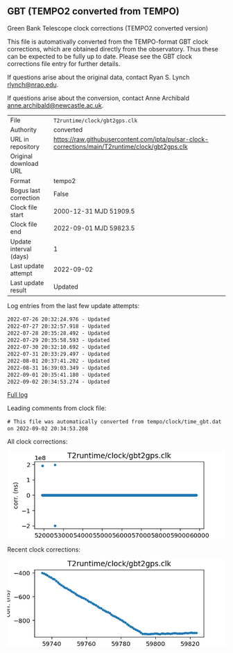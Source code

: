 
## GBT (TEMPO2 converted from TEMPO)

Green Bank Telescope clock corrections (TEMPO2 converted version)

This file is automativally converted from the TEMPO-format GBT
clock corrections, which are obtained directly from the observatory.
Thus these can be expected to be fully up to date. Please see the
GBT clock corrections file entry for further details.

If questions arise about the original data, contact Ryan S. Lynch
<rlynch@nrao.edu>.

If questions arise about the conversion, contact Anne Archibald
<anne.archibald@newcastle.ac.uk>.

|     |     |
|:--- |:--- |
| File | `T2runtime/clock/gbt2gps.clk` |
| Authority | converted |
| URL in repository | <https://raw.githubusercontent.com/ipta/pulsar-clock-corrections/main/T2runtime/clock/gbt2gps.clk> |
| Original download URL | <None> |
| Format | tempo2 |
| Bogus last correction | False |
| Clock file start | 2000-12-31 MJD 51909.5 |
| Clock file end | 2022-09-01 MJD 59823.5 |
| Update interval (days) | 1 |
| Last update attempt | 2022-09-02 |
| Last update result | Updated |

Log entries from the last few update attempts:
```
2022-07-26 20:32:24.976 - Updated
2022-07-27 20:32:57.918 - Updated
2022-07-28 20:35:28.492 - Updated
2022-07-29 20:35:58.593 - Updated
2022-07-30 20:32:10.692 - Updated
2022-07-31 20:33:29.497 - Updated
2022-08-01 20:37:41.202 - Updated
2022-08-31 16:39:03.349 - Updated
2022-09-01 20:35:41.180 - Updated
2022-09-02 20:34:53.274 - Updated
```
[Full log](https://raw.githubusercontent.com/ipta/pulsar-clock-corrections/main/log/T2runtime/clock/gbt2gps.clk.log)

Leading comments from clock file:

    # This file was automatically converted from tempo/clock/time_gbt.dat on 2022-09-02 20:34:53.208



All clock corrections:

![plot of all clock corrections](gbt2gps.clk.png "All corrections")

Recent clock corrections:

![plot of recent clock corrections](gbt2gps.clk.short.png "Recent corrections")

